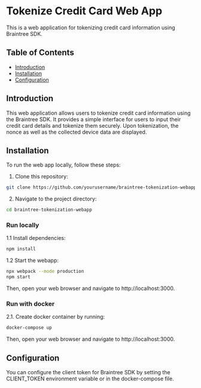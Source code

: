 # Tokenize Credit Card Web App

This is a web application for tokenizing credit card information using Braintree SDK.

## Table of Contents
- [Introduction](#introduction)
- [Installation](#installation)
- [Configuration](#configuration)

## Introduction

This web application allows users to tokenize credit card information using the Braintree SDK. It provides a simple interface for users to input their credit card details and tokenize them securely. Upon tokenization, the nonce as well as the collected device data are displayed.


## Installation

To run the web app locally, follow these steps:

1. Clone this repository:

```bash
git clone https://github.com/yourusername/braintree-tokenization-webapp.git
```

2. Navigate to the project directory:

```bash
cd braintree-tokenization-webapp
```

### Run locally

1.1 Install dependencies:

```bash
npm install
```

1.2 Start the webapp:

```bash
npx webpack --mode production
npm start
```

Then, open your web browser and navigate to http://localhost:3000.

### Run with docker

2.1. Create docker container by running:

```bash
docker-compose up
```

Then, open your web browser and navigate to http://localhost:3000.


## Configuration

You can configure the client token for Braintree SDK by setting the CLIENT_TOKEN environment variable or in the docker-compose file.